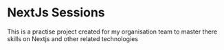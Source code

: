 
# NextJs Sessions 

This is a practise project created for my organisation team to master there skills on Nextjs and other related technologies
